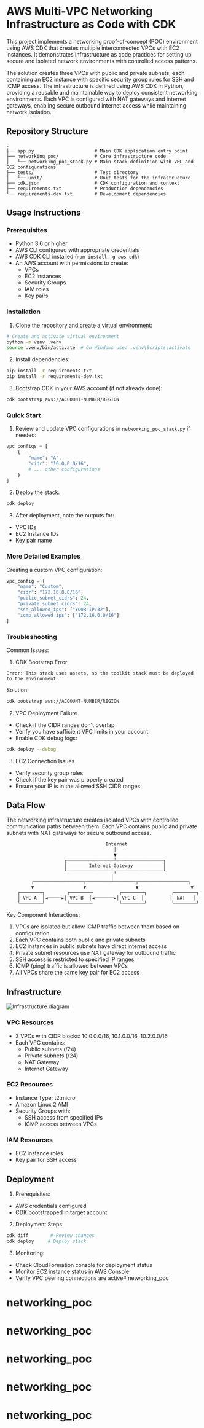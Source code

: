 # AWS Multi-VPC Networking Infrastructure as Code with CDK

This project implements a networking proof-of-concept (POC) environment using AWS CDK that creates multiple interconnected VPCs with EC2 instances. It demonstrates infrastructure as code practices for setting up secure and isolated network environments with controlled access patterns.

The solution creates three VPCs with public and private subnets, each containing an EC2 instance with specific security group rules for SSH and ICMP access. The infrastructure is defined using AWS CDK in Python, providing a reusable and maintainable way to deploy consistent networking environments. Each VPC is configured with NAT gateways and internet gateways, enabling secure outbound internet access while maintaining network isolation.

## Repository Structure
```
.
├── app.py                      # Main CDK application entry point
├── networking_poc/             # Core infrastructure code
│   └── networking_poc_stack.py # Main stack definition with VPC and EC2 configurations
├── tests/                      # Test directory
│   └── unit/                   # Unit tests for the infrastructure
├── cdk.json                    # CDK configuration and context
├── requirements.txt            # Production dependencies
└── requirements-dev.txt        # Development dependencies
```

## Usage Instructions
### Prerequisites
- Python 3.6 or higher
- AWS CLI configured with appropriate credentials
- AWS CDK CLI installed (`npm install -g aws-cdk`)
- An AWS account with permissions to create:
  - VPCs
  - EC2 instances
  - Security Groups
  - IAM roles
  - Key pairs

### Installation

1. Clone the repository and create a virtual environment:
```bash
# Create and activate virtual environment
python -m venv .venv
source .venv/bin/activate  # On Windows use: .venv\Scripts\activate
```

2. Install dependencies:
```bash
pip install -r requirements.txt
pip install -r requirements-dev.txt
```

3. Bootstrap CDK in your AWS account (if not already done):
```bash
cdk bootstrap aws://ACCOUNT-NUMBER/REGION
```

### Quick Start

1. Review and update VPC configurations in `networking_poc_stack.py` if needed:
```python
vpc_configs = [
    {
        "name": "A",
        "cidr": "10.0.0.0/16",
        # ... other configurations
    }
]
```

2. Deploy the stack:
```bash
cdk deploy
```

3. After deployment, note the outputs for:
- VPC IDs
- EC2 Instance IDs
- Key pair name

### More Detailed Examples

Creating a custom VPC configuration:
```python
vpc_config = {
    "name": "Custom",
    "cidr": "172.16.0.0/16",
    "public_subnet_cidrs": 24,
    "private_subnet_cidrs": 24,
    "ssh_allowed_ips": ["YOUR-IP/32"],
    "icmp_allowed_ips": ["172.16.0.0/16"]
}
```

### Troubleshooting

Common Issues:

1. CDK Bootstrap Error
```
Error: This stack uses assets, so the toolkit stack must be deployed to the environment
```
Solution:
```bash
cdk bootstrap aws://ACCOUNT-NUMBER/REGION
```

2. VPC Deployment Failure
- Check if the CIDR ranges don't overlap
- Verify you have sufficient VPC limits in your account
- Enable CDK debug logs:
```bash
cdk deploy --debug
```

3. EC2 Connection Issues
- Verify security group rules
- Check if the key pair was properly created
- Ensure your IP is in the allowed SSH CIDR ranges

## Data Flow

The networking infrastructure creates isolated VPCs with controlled communication paths between them. Each VPC contains public and private subnets with NAT gateways for secure outbound access.

```ascii
                                    Internet
                                       │
                                       ▼
                     ┌─────────────────┴─────────────────┐
                     │        Internet Gateway           │
                     └─────────────────┬─────────────────┘
                                      │
         ┌──────────────────┬─────────┴────────┬──────────────────┐
         ▼                  ▼                  ▼                   ▼
    ┌────────┐        ┌────────┐         ┌────────┐         ┌────────┐
    │ VPC A  │◄─────►│ VPC B  │◄───────►│ VPC C  │         │  NAT   │
    └────────┘        └────────┘         └────────┘         └────────┘
```

Key Component Interactions:
1. VPCs are isolated but allow ICMP traffic between them based on configuration
2. Each VPC contains both public and private subnets
3. EC2 instances in public subnets have direct internet access
4. Private subnet resources use NAT gateway for outbound traffic
5. SSH access is restricted to specified IP ranges
6. ICMP (ping) traffic is allowed between VPCs
7. All VPCs share the same key pair for EC2 access

## Infrastructure

![Infrastructure diagram](./docs/infra.svg)

### VPC Resources
- 3 VPCs with CIDR blocks: 10.0.0.0/16, 10.1.0.0/16, 10.2.0.0/16
- Each VPC contains:
  - Public subnets (/24)
  - Private subnets (/24)
  - NAT Gateway
  - Internet Gateway

### EC2 Resources
- Instance Type: t2.micro
- Amazon Linux 2 AMI
- Security Groups with:
  - SSH access from specified IPs
  - ICMP access between VPCs

### IAM Resources
- EC2 instance roles
- Key pair for SSH access

## Deployment

1. Prerequisites:
- AWS credentials configured
- CDK bootstrapped in target account

2. Deployment Steps:
```bash
cdk diff        # Review changes
cdk deploy     # Deploy stack
```

3. Monitoring:
- Check CloudFormation console for deployment status
- Monitor EC2 instance status in AWS Console
- Verify VPC peering connections are active# networking_poc
# networking_poc
# networking_poc
# networking_poc
# networking_poc
# networking_poc
